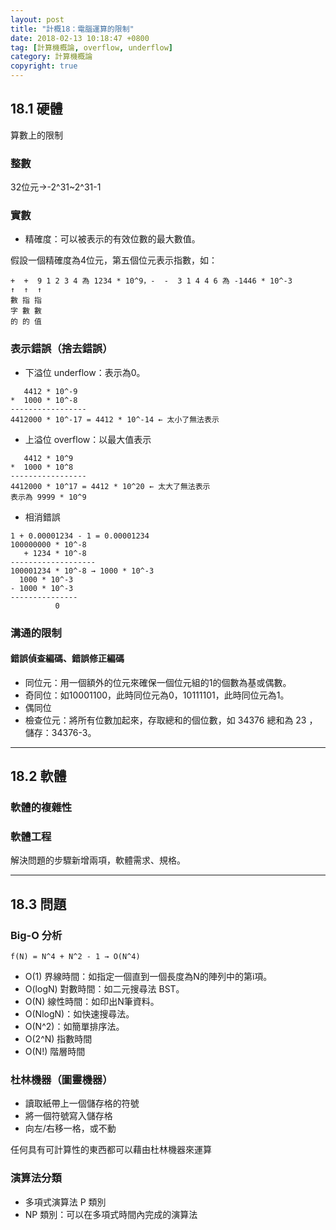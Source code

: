 ```yaml
---
layout: post
title: "計概18：電腦運算的限制"
date: 2018-02-13 10:18:47 +0800
tag: [計算機概論, overflow, underflow]
category: 計算機概論
copyright: true
---
```

## 18.1 硬體
算數上的限制
### 整數
32位元→-2^31~2^31-1

### 實數
- 精確度：可以被表示的有效位數的最大數值。

假設一個精確度為4位元，第五個位元表示指數，如：

``` line_number:false
+  +  9 1 2 3 4 為 1234 * 10^9，-  -  3 1 4 4 6 為 -1446 * 10^-3
↑  ↑  ↑
數 指 指
字 數 數
的 的 值
```
<!-- more -->

### 表示錯誤（捨去錯誤）
- 下溢位 underflow：表示為0。

``` line_number:false
   4412 * 10^-9
*  1000 * 10^-8
-----------------
4412000 * 10^-17 = 4412 * 10^-14 ← 太小了無法表示
```
- 上溢位 overflow：以最大值表示

``` line_number:false
   4412 * 10^9
*  1000 * 10^8
-----------------
4412000 * 10^17 = 4412 * 10^20 ← 太大了無法表示
表示為 9999 * 10^9
```
- 相消錯誤

``` line_number:false
1 + 0.00001234 - 1 = 0.00001234
100000000 * 10^-8
   + 1234 * 10^-8
-------------------
100001234 * 10^-8 → 1000 * 10^-3
  1000 * 10^-3
- 1000 * 10^-3
---------------
          0
```

### 溝通的限制
#### 錯誤偵查編碼、錯誤修正編碼
- 同位元：用一個額外的位元來確保一個位元組的1的個數為基或偶數。
- 奇同位：如10001100，此時同位元為0，10111101，此時同位元為1。
- 偶同位
- 檢查位元：將所有位數加起來，存取總和的個位數，如 34376 總和為 23 ，儲存：34376-3。

---
## 18.2 軟體
### 軟體的複雜性
### 軟體工程
解決問題的步驟新增兩項，軟體需求、規格。

---
## 18.3 問題
### Big-O 分析

``` line_number:false
f(N) = N^4 + N^2 - 1 → O(N^4)
```
- O(1) 界線時間：如指定一個直到一個長度為N的陣列中的第i項。
- O(logN) 對數時間：如二元搜尋法 BST。
- O(N) 線性時間：如印出N筆資料。
- O(NlogN)：如快速搜尋法。
- O(N^2)：如簡單排序法。
- O(2^N) 指數時間
- O(N!) 階層時間

### 杜林機器（圖靈機器）
- 讀取紙帶上一個儲存格的符號
- 將一個符號寫入儲存格
- 向左/右移一格，或不動

任何具有可計算性的東西都可以藉由杜林機器來運算

### 演算法分類
- 多項式演算法 P 類別
- NP 類別：可以在多項式時間內完成的演算法